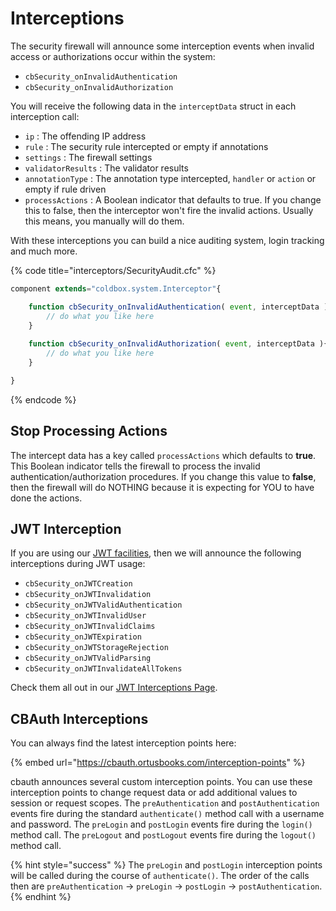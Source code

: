 # Interceptions

The security firewall will announce some interception events when invalid access or authorizations occur within the system:

* `cbSecurity_onInvalidAuthentication`
* `cbSecurity_onInvalidAuthorization`

You will receive the following data in the `interceptData` struct in each interception call:

* `ip` : The offending IP address
* `rule` : The security rule intercepted or empty if annotations
* `settings` : The firewall settings
* `validatorResults` : The validator results
* `annotationType` : The annotation type intercepted, `handler` or `action` or empty if rule driven
* `processActions` : A Boolean indicator that defaults to true. If you change this to false, then the interceptor won't fire the invalid actions. Usually this means, you manually will do them.

With these interceptions you can build a nice auditing system, login tracking and much more.

{% code title="interceptors/SecurityAudit.cfc" %}
```javascript
component extends="coldbox.system.Interceptor"{

    function cbSecurity_onInvalidAuthentication( event, interceptData ){
        // do what you like here
    }
    
    function cbSecurity_onInvalidAuthorization( event, interceptData ){
        // do what you like here
    }

}
```
{% endcode %}

## Stop Processing Actions

The intercept data has a key called `processActions` which defaults to **true**.  This Boolean indicator tells the firewall to process the invalid authentication/authorization procedures.  If you change this value to **false**, then the firewall will do NOTHING because it is expecting for YOU to have done the actions.

## JWT Interception

If you are using our [JWT facilities](../jwt/jwt-services.md), then we will announce the following interceptions during JWT usage:

* `cbSecurity_onJWTCreation`
* `cbSecurity_onJWTInvalidation`
* `cbSecurity_onJWTValidAuthentication`
* `cbSecurity_onJWTInvalidUser`
* `cbSecurity_onJWTInvalidClaims`
* `cbSecurity_onJWTExpiration`
* `cbSecurity_onJWTStorageRejection`
* `cbSecurity_onJWTValidParsing`
* `cbSecurity_onJWTInvalidateAllTokens`

Check them all out in our [JWT Interceptions Page](../jwt/jwt-interceptions.md).

## CBAuth Interceptions

You can always find the latest interception points here:

{% embed url="https://cbauth.ortusbooks.com/interception-points" %}

cbauth announces several custom interception points. You can use these interception points to change request data or add additional values to session or request scopes. The `preAuthentication` and `postAuthentication` events fire during the standard `authenticate()` method call with a username and password. The `preLogin` and `postLogin` events fire during the `login()` method call. The `preLogout` and `postLogout` events fire during the `logout()` method call.

{% hint style="success" %}
The `preLogin` and `postLogin` interception points will be called during the course of `authenticate()`. The order of the calls then are `preAuthentication` -> `preLogin` -> `postLogin` -> `postAuthentication`.
{% endhint %}
